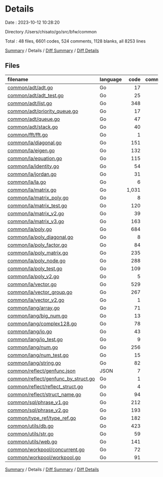 # Details

Date : 2023-10-12 10:28:20

Directory /Users/chisato/go/src/bfw/common

Total : 48 files,  6601 codes, 524 comments, 1128 blanks, all 8253 lines

[Summary](results.md) / Details / [Diff Summary](diff.md) / [Diff Details](diff-details.md)

## Files
| filename | language | code | comment | blank | total |
| :--- | :--- | ---: | ---: | ---: | ---: |
| [common/adt/adt.go](/common/adt/adt.go) | Go | 17 | 3 | 4 | 24 |
| [common/adt/adt_test.go](/common/adt/adt_test.go) | Go | 25 | 9 | 4 | 38 |
| [common/adt/list.go](/common/adt/list.go) | Go | 348 | 45 | 56 | 449 |
| [common/adt/priority_queue.go](/common/adt/priority_queue.go) | Go | 17 | 0 | 9 | 26 |
| [common/adt/queue.go](/common/adt/queue.go) | Go | 47 | 1 | 11 | 59 |
| [common/adt/stack.go](/common/adt/stack.go) | Go | 40 | 1 | 10 | 51 |
| [common/fft/fft.go](/common/fft/fft.go) | Go | 1 | 0 | 1 | 2 |
| [common/la/diagonal.go](/common/la/diagonal.go) | Go | 151 | 12 | 26 | 189 |
| [common/la/eigen.go](/common/la/eigen.go) | Go | 132 | 5 | 31 | 168 |
| [common/la/equation.go](/common/la/equation.go) | Go | 115 | 0 | 25 | 140 |
| [common/la/identity.go](/common/la/identity.go) | Go | 54 | 0 | 13 | 67 |
| [common/la/jordan.go](/common/la/jordan.go) | Go | 31 | 3 | 11 | 45 |
| [common/la/la.go](/common/la/la.go) | Go | 6 | 3 | 3 | 12 |
| [common/la/matrix.go](/common/la/matrix.go) | Go | 1,031 | 87 | 159 | 1,277 |
| [common/la/matrix_poly.go](/common/la/matrix_poly.go) | Go | 8 | 0 | 3 | 11 |
| [common/la/matrix_test.go](/common/la/matrix_test.go) | Go | 120 | 27 | 15 | 162 |
| [common/la/matrix_v2.go](/common/la/matrix_v2.go) | Go | 39 | 0 | 12 | 51 |
| [common/la/matrix_v3.go](/common/la/matrix_v3.go) | Go | 163 | 0 | 27 | 190 |
| [common/la/poly.go](/common/la/poly.go) | Go | 684 | 41 | 91 | 816 |
| [common/la/poly_diagonal.go](/common/la/poly_diagonal.go) | Go | 8 | 0 | 3 | 11 |
| [common/la/poly_factor.go](/common/la/poly_factor.go) | Go | 84 | 0 | 19 | 103 |
| [common/la/poly_matrix.go](/common/la/poly_matrix.go) | Go | 235 | 9 | 55 | 299 |
| [common/la/poly_node.go](/common/la/poly_node.go) | Go | 288 | 3 | 54 | 345 |
| [common/la/poly_test.go](/common/la/poly_test.go) | Go | 109 | 47 | 31 | 187 |
| [common/la/poly_v2.go](/common/la/poly_v2.go) | Go | 5 | 0 | 2 | 7 |
| [common/la/vector.go](/common/la/vector.go) | Go | 529 | 56 | 80 | 665 |
| [common/la/vector_group.go](/common/la/vector_group.go) | Go | 267 | 11 | 39 | 317 |
| [common/la/vector_v2.go](/common/la/vector_v2.go) | Go | 1 | 0 | 1 | 2 |
| [common/lang/array.go](/common/lang/array.go) | Go | 71 | 0 | 12 | 83 |
| [common/lang/big_num.go](/common/lang/big_num.go) | Go | 13 | 0 | 6 | 19 |
| [common/lang/complex128.go](/common/lang/complex128.go) | Go | 78 | 0 | 11 | 89 |
| [common/lang/io.go](/common/lang/io.go) | Go | 43 | 15 | 10 | 68 |
| [common/lang/io_test.go](/common/lang/io_test.go) | Go | 9 | 0 | 3 | 12 |
| [common/lang/num.go](/common/lang/num.go) | Go | 256 | 8 | 24 | 288 |
| [common/lang/num_test.go](/common/lang/num_test.go) | Go | 15 | 1 | 5 | 21 |
| [common/lang/string.go](/common/lang/string.go) | Go | 82 | 5 | 10 | 97 |
| [common/reflect/genfunc.json](/common/reflect/testdata/genfunc.json) | JSON | 7 | 0 | 1 | 8 |
| [common/reflect/genfunc_by_struct.go](/common/reflect/genfunc_by_struct.go) | Go | 1 | 0 | 1 | 2 |
| [common/reflect/reflect_struct.go](/common/reflect/reflect_struct.go) | Go | 4 | 0 | 2 | 6 |
| [common/reflect/struct_name.go](/common/reflect/struct_name.go) | Go | 94 | 9 | 22 | 125 |
| [common/sql/phrase_v1.go](/common/sql/phrase_v1.go) | Go | 212 | 8 | 30 | 250 |
| [common/sql/phrase_v2.go](/common/sql/phrase_v2.go) | Go | 193 | 32 | 49 | 274 |
| [common/type_ref/type_ref.go](/common/type_ref/type_ref.go) | Go | 182 | 1 | 14 | 197 |
| [common/utils/db.go](/common/utils/db.go) | Go | 423 | 46 | 53 | 522 |
| [common/utils/str.go](/common/utils/str.go) | Go | 59 | 5 | 7 | 71 |
| [common/utils/web.go](/common/utils/web.go) | Go | 141 | 30 | 30 | 201 |
| [common/workpool/concurrent.go](/common/workpool/concurrent.go) | Go | 72 | 0 | 16 | 88 |
| [common/workpool/workpool.go](/common/workpool/workpool.go) | Go | 91 | 1 | 27 | 119 |

[Summary](results.md) / Details / [Diff Summary](diff.md) / [Diff Details](diff-details.md)